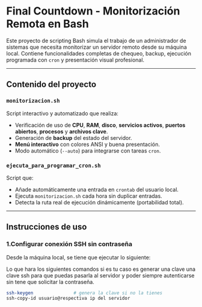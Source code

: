 # Final Countdown - Monitorización Remota en Bash

Este proyecto de scripting Bash simula el trabajo de un administrador de sistemas que necesita monitorizar un servidor remoto desde su máquina local. Contiene funcionalidades completas de chequeo, backup, ejecución programada con `cron` y presentación visual profesional.

---

## Contenido del proyecto

### `monitorizacion.sh`
Script interactivo y automatizado que realiza:
- Verificación de uso de **CPU**, **RAM**, **disco**, **servicios activos**, **puertos abiertos**, **procesos** y **archivos clave**.
- Generación de **backup** del estado del servidor.
- **Menú interactivo** con colores ANSI y buena presentación.
- Modo automático (`--auto`) para integrarse con tareas `cron`.

### `ejecuta_para_programar_cron.sh`
Script que:
- Añade automáticamente una entrada en `crontab` del usuario local.
- Ejecuta `monitorizacion.sh` cada hora sin duplicar entradas.
- Detecta la ruta real de ejecución dinámicamente (portabilidad total).

---

## Instrucciones de uso

### 1.Configurar conexión SSH sin contraseña
Desde la máquina local, se tiene que ejecutar lo siguiente:

Lo que hara los siguientes comandos si es tu caso es generar una clave
una clave ssh para que puedas pasarla al servidor y poder siempre autenticarse sin tene que 
solicitar la contraseña.
```bash
ssh-keygen               # genera la clave si no la tienes
ssh-copy-id usuario@respectiva ip del servidor


